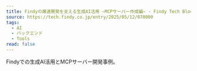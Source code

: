 ```yaml
---
title: Findyの爆速開発を支える生成AI活用 ~MCPサーバー作成編~ - Findy Tech Blog
source: https://tech.findy.co.jp/entry/2025/05/12/070000
tags:
  - AI
  - バックエンド
  - Tools
read: false
---
```

Findyでの生成AI活用とMCPサーバー開発事例。